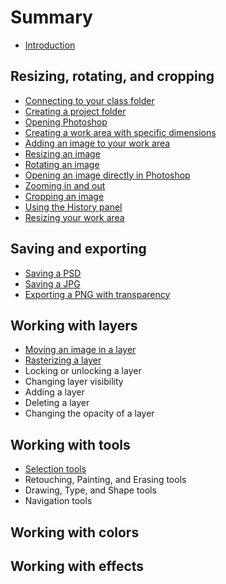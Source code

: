 # Summary

* [Introduction](README.md)

## Resizing, rotating, and cropping
* [Connecting to your class folder](connecting-to-your-class-folder.md)
* [Creating a project folder](creating-a-project-folder.md)
* [Opening Photoshop](opening-photoshop.md)
* [Creating a work area with specific dimensions](creating-a-work-area-with-specific-dimensions.md)
* [Adding an image to your work area](adding-an-image-to-your-work-area.md)
* [Resizing an image](resizing-an-image.md)
* [Rotating an image](rotating-an-image.md)
* [Opening an image directly in Photoshop](opening-an-image-directly-in-photoshop.md)
* [Zooming in and out](zooming-in-and-out.md)
* [Cropping an image](cropping-an-image.md)
* [Using the History panel](using-the-history-panel.md)
* [Resizing your work area](resizing-your-work-area.md)

## Saving and exporting
* [Saving a PSD](saving-a-psd.md)
* [Saving a JPG](saving-a-jpg.md)
* [Exporting a PNG with transparency](saving-a-png-with-transparency.md)

## Working with layers
* [Moving an image in a layer](moving-an-image.md)
* [Rasterizing a layer](rasterizing-a-layer.md)
* Locking or unlocking a layer
* Changing layer visibility
* Adding a layer
* Deleting a layer
* Changing the opacity of a layer

## Working with tools
* [Selection tools](selection-tools.md)
* Retouching, Painting, and Erasing tools
* Drawing, Type, and Shape tools
* Navigation tools

## Working with colors

## Working with effects

